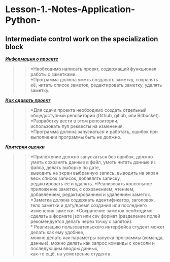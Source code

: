 # Lesson-1.-Notes-Application-Python-
## Intermediate control work on the specialization block ##
***<u>Информация о проекте</u>***
>> *Необходимо написать проект, содержащий функционал работы с заметками.<br> *Программа должна уметь создавать заметку, сохранять её, читать список заметок, редактировать заметку, удалять 
  заметку.

***<u>Как сдавать проект</u>***
>> *Для сдачи проекта необходимо создать отдельный общедоступный репозиторий (Github, gitlub, или Bitbucket). <br> *Разработку вести в этом репозитории,<br> использовать пул реквесты на изменения. <br> *Программа должна запускаться и работать, ошибок при выполнении программы быть не должно.

***<u>Критерии оценки</u>***
>> *Приложение должно запускаться без ошибок, должно уметь сохранять данные в файл, уметь читать данные из файла, делать выборку по дате, <br> выводить на экран выбранную запись, выводить на экран весь список записок, добавлять записку,<br> редактировать ее и удалять.
>> *Реализовать консольное приложение заметки, с сохранением, чтением, добавлением, редактированием и удалением заметок.
>> *Заметка должна содержать идентификатор, заголовок, тело заметки и дату/время создания или последнего изменения заметки.
>> *Сохранение заметок необходимо сделать в формате json или csv формат (разделение полей рекомендуется делать через точку с запятой).<br> * Реализацию пользовательского интерфейса студент может делать как ему удобнее,<br> можно делать как параметры запуска программы (команда, данные), можно делать как запрос команды с консоли и последующим вводом данных, <br> как-то ещё, на усмотрение студента.
